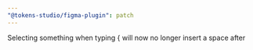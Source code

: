 ```yaml
---
"@tokens-studio/figma-plugin": patch
---
```


Selecting something when typing { will now no longer insert a space after
